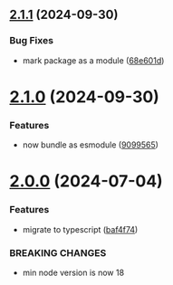 ## [2.1.1](https://github.com/alexnaish/step-resolver/compare/v2.1.0...v2.1.1) (2024-09-30)


### Bug Fixes

* mark package as a module ([68e601d](https://github.com/alexnaish/step-resolver/commit/68e601db71403e75fa009586cfac09c37e5c3377))

# [2.1.0](https://github.com/alexnaish/step-resolver/compare/v2.0.0...v2.1.0) (2024-09-30)


### Features

* now bundle as esmodule ([9099565](https://github.com/alexnaish/step-resolver/commit/90995654848d314756d48c2290805942b308de40))

# [2.0.0](https://github.com/alexnaish/step-resolver/compare/v1.2.1...v2.0.0) (2024-07-04)


### Features

* migrate to typescript ([baf4f74](https://github.com/alexnaish/step-resolver/commit/baf4f74cac0dd7cdd8b9452f66379d947a27182d))


### BREAKING CHANGES

* min node version is now 18
